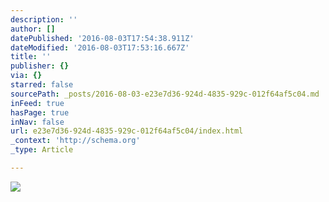 ```yaml
---
description: ''
author: []
datePublished: '2016-08-03T17:54:38.911Z'
dateModified: '2016-08-03T17:53:16.667Z'
title: ''
publisher: {}
via: {}
starred: false
sourcePath: _posts/2016-08-03-e23e7d36-924d-4835-929c-012f64af5c04.md
inFeed: true
hasPage: true
inNav: false
url: e23e7d36-924d-4835-929c-012f64af5c04/index.html
_context: 'http://schema.org'
_type: Article

---
```

![](https://the-grid-user-content.s3-us-west-2.amazonaws.com/5dda7e5e-4ac9-4fd2-8dab-50bbf5e2c322.jpg)